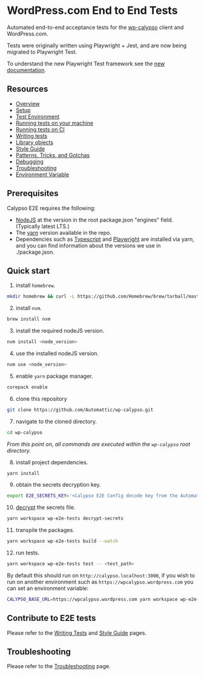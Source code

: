 # WordPress.com End to End Tests

Automated end-to-end acceptance tests for the [wp-calypso](https://github.com/Automattic/wp-calypso) client and WordPress.com.

Tests were originally written using Playwright + Jest, and are now being migrated to Playwright Test.

To understand the new Playwright Test framework see the [new documentation](docs-new/overview.md).

## Resources

- [Overview](docs/overview.md)
- [Setup](docs/setup.md)
- [Test Environment](docs/test_environment.md)
- [Running tests on your machine](docs/tests_local.md)
- [Running tests on CI](docs/tests_ci.md)
- [Writing tests](docs/writing_tests.md)
- [Library objects](docs/library_objects.md)
- [Style Guide](docs/style_guide.md)
- [Patterns, Tricks, and Gotchas](docs/patterns_tricks_gotchas.md)
- [Debugging](docs/debugging.md)
- [Troubleshooting](docs/troubleshooting.md)
- [Environment Variable](docs/environment_variables.md)

## Prerequisites

Calypso E2E requires the following:

- [NodeJS](https://nodejs.org/) at the version in the root package.json "engines" field. (Typically latest LTS.)
- The [yarn](https://github.com/yarnpkg/berry) version available in the repo.
- Dependencies such as [Typescript](https://typescript.org) and [Playwright](https://playwright.dev) are installed via yarn, and you can find information about the versions we use in ./package.json.

## Quick start

1. install `homebrew`.

```bash
mkdir homebrew && curl -L https://github.com/Homebrew/brew/tarball/master | tar xz --strip 1 -C homebrew
```

2. install `nvm`.

```bash
brew install nvm
```

3. install the required nodeJS version.

```bash
nvm install <node_version>
```

4. use the installed nodeJS version.

```bash
nvm use <node_version>
```

5. enable `yarn` package manager.

```bash
corepack enable
```

6. clone this repository

```bash
git clone https://github.com/Automattic/wp-calypso.git
```

7. navigate to the cloned directory.

```bash
cd wp-calypso
```

_From this point on, all commands are executed within the `wp-calypso` root directory._

8. install project dependencies.

```bash
yarn install
```

9. obtain the secrets decryption key.

```bash
export E2E_SECRETS_KEY='<Calypso E2E Config decode key from the Automattic secret store>'
```

10. [decrypt](docs/test_environment.md) the secrets file.

```bash
yarn workspace wp-e2e-tests decrypt-secrets
```

11. transpile the packages.

```bash
yarn workspace wp-e2e-tests build --watch
```

12. run tests.

```bash
yarn workspace wp-e2e-tests test -- <test_path>
```

By default this should run on `http://calypso.localhost:3000`, if you wish to run on another environment such as `https://wpcalypso.wordpress.com` you can set an environment variable:

```bash
CALYPSO_BASE_URL=https://wpcalypso.wordpress.com yarn workspace wp-e2e-tests test -- <test_path>
```

## Contribute to E2E tests

Please refer to the [Writing Tests](docs/writing_tests.md) and [Style Guide](docs/style_guide.md) pages.

## Troubleshooting

Please refer to the [Troubleshooting](docs/troubleshooting.md) page.
